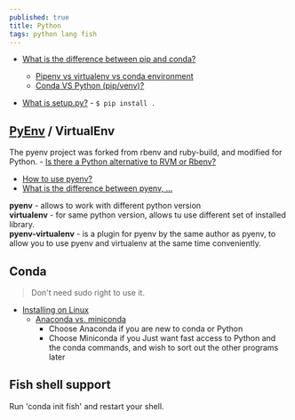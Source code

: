 ```yaml
---
published: true
title: Python
tags: python lang fish
---
```

- [What is the difference between pip and conda?](https://stackoverflow.com/questions/20994716/what-is-the-difference-between-pip-and-conda)
	- [Pipenv vs virtualenv vs conda environment](https://medium.com/@krishnaregmi/pipenv-vs-virtualenv-vs-conda-environment-3dde3f6869ed)
    - [Conda VS Python (pip/venv)?](https://www.reddit.com/r/Python/comments/hdqcl7/conda_vs_python_pipvenv/)
    
- [What is setup.py?](https://stackoverflow.com/questions/1471994/what-is-setup-py) - `$ pip install . `    
    
## [PyEnv](https://github.com/pyenv/pyenv) / VirtualEnv
The pyenv project was forked from rbenv and ruby-build, and modified for Python. - [Is there a Python alternative to RVM or Rbenv?](https://www.quora.com/Is-there-a-Python-alternative-to-RVM-or-Rbenv?share=1)

- [How to use pyenv?](https://pycon.switowski.com/02-packages/pyenv/)
- [What is the difference between pyenv, ...](https://stackoverflow.com/questions/41573587/what-is-the-difference-between-venv-pyvenv-pyenv-virtualenv-virtualenvwrappe)

**pyenv** - allows to work with different python version  
**virtualenv** - for same python version, allows tu use different set of installed library.  
**pyenv-virtualenv** - is a plugin for pyenv by the same author as pyenv, to allow you to use pyenv and virtualenv at the same time conveniently.  


## Conda
> Don't need sudo right to use it.

 - [Installing on Linux](https://docs.conda.io/projects/conda/en/latest/user-guide/install/linux.html)
 	- [Anaconda vs. miniconda](https://stackoverflow.com/questions/45421163/anaconda-vs-miniconda)
    	- Choose Anaconda if you are new to conda or Python
        - Choose Miniconda if you Just want fast access to Python and the conda commands, and wish to sort out the other programs later

## Fish shell support
Run 'conda init fish' and restart your shell.
